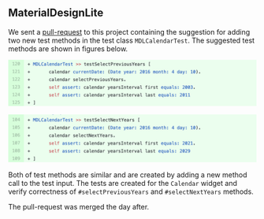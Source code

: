 ## MaterialDesignLite

We sent a [pull-request](https://github.com/DuneSt/MaterialDesignLite/pull/308) to this project containing the suggestion for adding two new test methods  in the test class `MDLCalendarTest`.
The suggested test methods are shown in figures below.

![A new assertion in test method suggestion sent in a pull-request to the project MaterialDesignLite](figures/pr-materialdesignlite1.png)


![A new assertion in test method suggestion sent in a pull-request to the project MaterialDesignLite](figures/pr-materialdesignlite2.png)

Both of test methods are similar and are created by adding a new method call to the test input.
The tests are created for the `Calendar` widget and verify correctness of `#selectPreviousYears` and `#selectNextYears` methods.

The pull-request was merged the day after.


